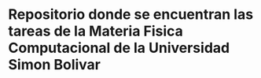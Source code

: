 # Repositorio donde se encuentran las tareas de la Materia Fisica Computacional de la Universidad Simon Bolivar
